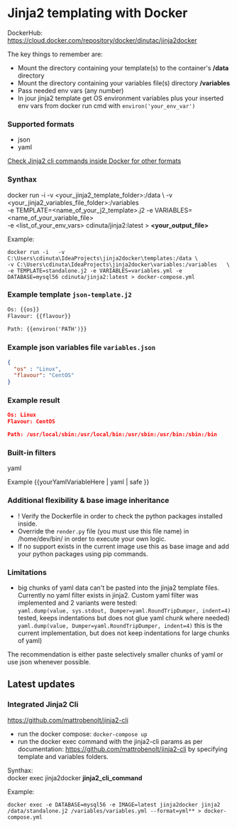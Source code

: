 # Jinja2 templating with Docker

DockerHub: https://cloud.docker.com/repository/docker/dinutac/jinja2docker  

The key things to remember are:   
* Mount the directory containing your template(s) to the container's **/data** directory
* Mount the directory containing your variables file(s) directory **/variables**
* Pass needed env vars (any number)
* In jour jinja2 template get OS environment variables plus your inserted env vars from docker run cmd with ```environ('your_env_var')```

### Supported formats
- json
- yaml  

[Check Jinja2 cli commands inside Docker for other formats](#latest-updates)  

### Synthax
docker run -i   -v <your_jinja2_template_folder>:/data \ 
-v <your_jinja2_variables_file_folder>:/variables  \
-e TEMPLATE=<name_of_your_j2_template>.j2 -e VARIABLES=<name_of_your_variable_file> \
-e <list_of_your_env_vars> cdinuta/jinja2:latest > **<your_output_file>**

Example: 
```
docker run -i   -v C:\Users\cdinuta\IdeaProjects\jinja2docker\templates:/data \
-v C:\Users\cdinuta\IdeaProjects\jinja2docker\variables:/variables   \
-e TEMPLATE=standalone.j2 -e VARIABLES=variables.yml -e DATABASE=mysql56 cdinuta/jinja2:latest > docker-compose.yml
```

### Example template ```json-template.j2```
``` txt
Os: {{os}}
Flavour: {{flavour}}
   
Path: {{environ('PATH')}}
```

### Example json variables file ```variables.json```
```json
{
  "os" : "Linux",
  "flavour": "CentOS"
}
```

### Example result  
```json
Os: Linux
Flavour: CentOS

Path: /usr/local/sbin:/usr/local/bin:/usr/sbin:/usr/bin:/sbin:/bin
```
### Built-in filters
yaml


Example {{yourYamlVariableHere | yaml | safe }}


### Additional flexibility & base image inheritance
- ! Verify the Dockerfile in order to check the python packages installed inside.
- Override the ```render.py``` file (you must use this file name) in /home/dev/bin/ in order to execute your own logic.
- If no support exists in the current image use this as base image and add your python packages using pip commands.

### Limitations
- big chunks of yaml data can't be pasted into the jinja2 template files. Currently no yaml filter exists in jinja2.
 Custom yaml filter was implemented and 2 variants were tested:  
```yaml.dump(value, sys.stdout, Dumper=yaml.RoundTripDumper, indent=4)``` tested, keeps indentations but does not glue yaml chunk where needed)  
```yaml.dump(value, Dumper=yaml.RoundTripDumper, indent=4)```  this is the current implementation, but does not keep indentations for large chunks of yaml)  

The recommendation is either paste selectively smaller chunks of yaml or use json whenever possible.

## Latest updates  
### Integrated Jinja2 Cli 

https://github.com/mattrobenolt/jinja2-cli  

- run the docker compose:  ``docker-compose up``
- run the docker exec command with the jinja2-cli params as per documentation: https://github.com/mattrobenolt/jinja2-cli  by specifying template and variables folders.

Synthax:  
docker exec jinja2docker **jinja2_cli_command**  

Example:  
```
docker exec -e DATABASE=mysql56 -e IMAGE=latest jinja2docker jinja2 /data/standalone.j2 /variables/variables.yml --format=yml** > docker-compose.yml
```
